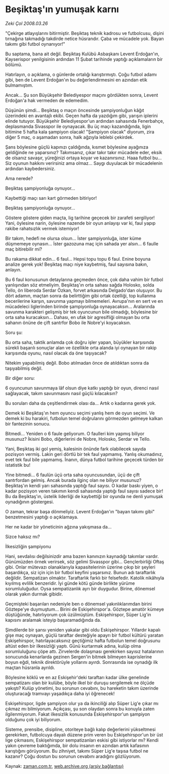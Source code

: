 # Beşiktaş'ın yumuşak karnı

*Zeki Çol 2008.03.26*

<tr><td class="metin" colspan="2" style="padding-top: 20px; padding-left: 5px; padding-right: 10px;">"Çekirge atlayışlarını bitirmiştir. Beşiktaş teknik kadrosu ve futbolcusu, dişini tırnağına takmadığı takdirde netice hüsrandır. Çaba ve mücadele yok. Bayan takımı gibi futbol oynanıyor!"</td></tr><tr><td class="metin" colspan="2" style="padding-top: 20px; padding-left: 5px; padding-right: 10px;"><p>Bu saptama, bana ait değil. Beşiktaş Kulübü Asbaşkanı Levent Erdoğan'ın, Kayserispor yenilgisinin ardından 11 Şubat tarihinde yaptığı açıklamaların bir bölümü.
<p>Hatırlayın, o açıklama, o günlerde ortalığı karıştırmıştı. Çoğu futbol adamı gibi, ben de Levent Erdoğan'ın bu değerlendirmesini en azından etik bulmamıştım.
<p>Ancak... Şu son Büyükşehir Belediyespor maçını gördükten sonra, Levent Erdoğan'a hak vermeden de edemedim. 
<p>Düşünün şimdi... Beşiktaş o maçın öncesinde şampiyonluğun kâğıt üzerindeki en avantajlı ekibi. Geçen hafta da yazdığım gibi, yarışın iplerini elinde tutuyor. Büyükşehir Belediyespor'un ardından sahasında Fenerbahçe, deplasmanda Sivasspor ile oynayacak. Bu üç maçı kazandığında, ligin bitimine 5 hafta kala şampiyon olacak! "Şampiyon olacak" diyorum, zira diğer 5 maç, o aşamadan sonra, halk ağzıyla leblebi çekirdek.
<p>Şans böylesine güçlü kapınızı çaldığında, kısmet böylesine ayağınıza geldiğinde ne yaparsınız? Takımsanız, çıkar takır takır mücadele eder, eksik de olsanız savaşır, yüreğinizi ortaya koyar ve kazanırsınız. Haaa futbol bu... Siz oyunun hakkını verirsiniz ama olmaz... Saygı duyulacak bir mücadelenin ardından kaybedersiniz.
<p>Ama nerede?
<p>Beşiktaş şampiyonluğa oynuyor...
<p>Kaybettiği maçı sarı kart görmeden bitiriyor!
<p>Beşiktaş şampiyonluğa oynuyor...
<p>Göstere göstere giden maçta, lig tarihine geçecek bir zarafeti sergiliyor! Yani, öylesine narin, öylesine nazende bir oyun anlayışı var ki, faul yapıp rakibe rahatsızlık vermek istemiyor!
<p>Bir takım, hedefi ne olursa olsun... İster şampiyonluğa, ister küme düşmemeye oynasın... İster gazozuna maç için sahada yer alsın... 6 faulle maç bitirebilir mi?
<p>Bu rakama dikkat edin... 6 faul... Hepsi topu topu 6 faul. Enine boyuna analize gerek yok! Beşiktaş maçı niye kaybetmiş, faul sayısına bakın, anlayın.
<p>Bu 6 faul konusunun detaylarına geçmeden önce, çok daha vahim bir futbol yanlışından söz etmeliyim. Beşiktaş'ın orta sahası sağda Holosko, solda Tello, ön liberoda Serdar Özkan, forvet arkasında Delgado'dan oluşuyor. Bu dört adamın, maçtan sonra da belirttiğim gibi ortak özelliği, top kullanma becerilerine karşın, savunma yapmayı bilmemeleri. Avrupa'nın en sert ve en mücadeleci liglerinden birinde şampiyonluğa oynayacaksın... Aralarında savunma karakteri gelişmiş bir tek oyuncunun bile olmadığı, böylesine bir orta saha kuracaksın... Dahası, en ufak bir agresifliği olmayan bu orta sahanın önüne de çift santrfor Bobo ile Nobre'yi koyacaksın. 
<p>Soru şu: 
<p>Bu orta saha, taktik anlamda çok doğru işler yapan, büyükler karşısında sürekli başarılı sonuçlar alan ve özellikle orta alanda iyi oynayan bir rakip karşısında oyunu, nasıl olacak da öne taşıyacak?
<p>Nitekim yapabilmiş değil. Bobo atılmadan önce de atıldıktan sonra da taşıyabilmiş değil.
<p>Bir diğer soru:
<p>6 oyuncunun savunmaya lâf olsun diye katkı yaptığı bir oyun, direnci nasıl sağlayacak, takım savunmasını nasıl güçlü kılacaksın?
<p>Bu soruları daha da çeşitlendirmek olası da... Artık o kadarına gerek yok.
<p>Demek ki Beşiktaş'ın hem oyuncu seçimi yanlış hem de oyun seçimi. Ve demek ki bu harakiri, futbolun temel doğrularını görmezden gelmeye kalkan bir fantezinin sonucu. 
<p>Bitmedi... Yeniden o 6 faule geliyorum. O faulleri kim yapmış biliyor musunuz? İkisini Bobo, diğerlerini de Nobre, Holosko, Serdar ve Tello. 
<p>Yani, Beşiktaş iki gol yemiş, kalesinin önünde fark olabilecek sayıda pozisyon vermiş. Lakin geri dörtlü bir tek faul yapmamış. Yanlış okumadınız, evet tek faul bile yapmamış. İnanın, dünya futbol tarihine geçecek türden bir istatistik bu!
<p>Yine bitmedi... 6 faulün üçü orta saha oyuncusundan, üçü de çift santrfordan gelmiş. Ancak burada ilginç olan ne biliyor musunuz? Beşiktaş'ın kendi yarı sahasında yaptığı faul sayısı. O kadar baskı yiyen, o kadar pozisyon veren takımın kendi sahasında yaptığı faul sayısı sadece bir! Bu da Beşiktaş'ın, üstelik liderliği de kaybettiği bir oyunda ne denli yumuşak oynadığının göstergesi.
<p>O zaman, tekrar başa dönmeliyiz. Levent Erdoğan'ın "bayan takımı gibi" benzetmesini yaptığı o açıklamaya. 
<p>Her ne kadar bir yöneticinin ağzına yakışmasa da...
<p>Sizce haksız mı?
<p>
<p>İlkesizliğin şampiyonu
<p>Hani, sevdalısı değilsinizdir ama bazen kanınızın kaynadığı takımlar vardır. Günümüzden örnek verirsek, söz gelimi Sivasspor gibi... Gençlerbirliği Oftaş gibi. Onlar mütevazı olanaklarıyla kapasitelerinin üzerine çıkıp bir şeyleri başardıkça, siz için için bir futbol keyfini yaşarsınız. Bunun adı taraftarlık değildir. Sempatizan olmaktır. Taraftarlık farklı bir felsefedir. Katolik nikâhıyla kıyılmış evlilik benzeridir. İyi günde kötü günde birlikte yürüme sorumluluğudur. Oysa sempatizanlık ayrı bir duygudur. Birine, dönemsel olarak yakın durmak gibidir. 
<p>Geçmişteki başarıları nedeniyle ben o dönemsel yakınlıklarımdan birini Göztepe'ye duymuştum... Birini de Eskişehirspor'a. Göztepe amatör kümeye düştüğünde, hatırlıyorum çok üzülmüştüm. Eskişehirspor, Süper Lig'in kapısını aralamak isteyip başaramadığında da. 
<p>Şimdilerde bir şansı yeniden yakalar gibi oldu Eskişehirspor. Yıllardır kapalı gişe maç oynayan, güçlü taraftar desteğiyle apayrı bir futbol kültürü yaratan Eskişehirspor, hatırlayacaksınız geçtiğimiz hafta futbolun temel doğrusunu altüst eden bir ilkesizliği yaptı. Günü kurtarmak adına, kulüp olma sorumluluğunu çöpe attı. Zirvelerde dolaşması gerekirken sayısız hatalarının sonucunda kenarlarda gezinen Sergen'in bitmek bilmeyen kaprislerine boyun eğdi, teknik direktörüyle yollarını ayırdı. Sonrasında ise oynadığı ilk maçtan hüsranla ayrıldı.
<p>Böylesine köklü ve en az Eskişehir'deki taraftarı kadar ülke genelinde sempatizanı olan bir kulübe, böyle ilkel bir duruşu sergilemek ne ölçüde yakıştı? Kulüp yönetimi, bu sorunun cevabını, bu hareketin takım üzerinde oluşturacağı tramvayı yaşadıkça daha iyi öğrenecek!
<p>Eskişehirspor, ligde şampiyon olur ya da ikinciliği alıp Süper Lig'e çıkar mı çıkmaz mı bilmiyorum. Açıkçası, şu son olaydan sonra bu konuyla zaten ilgilenmiyorum. Fakat ilkesizlik konusunda Eskişehirspor'un şampiyon olduğunu çok iyi biliyorum. 
<p>Sisteme, prensibe, disipline, otoriteye bağlı kalıp değerlerini yükseltmesi gerekirken, futbolcuya dayalı düzene prim veren bu Eskişehirspor'un bir üst lige çıkmasını, Eskişehirspor sempatizanları eskisi gibi istiyorlar mı? Kendi yakın çevreme baktığımda, bir dolu insanın en azından artık kafasının karıştığını görüyorum. Bu zihniyet, takımı Süper Lig'e taşısa futbol ne kazanır? Çoğu dostun bu sorunun cevabını aradığını gözlüyorum.<br/></p></p></p></p></p></p></p></p></p></p></p></p></p></p></p></p></p></p></p></p></p></p></p></p></p></p></p></p></p></p></p></p></p></p></td></tr>

Kaynak: [zaman.com.tr](http://zaman.com.tr/yazar.do?yazino=669256), [web.archive.org (arşiv bağlantısı)](http://web.archive.org/web/20080429224138/http://www.zaman.com.tr:80/yazar.do?yazino=669256)
